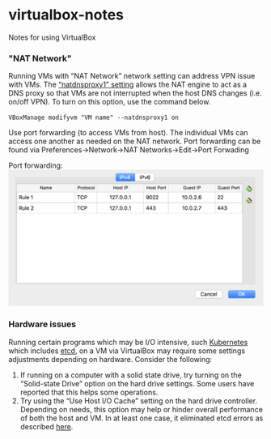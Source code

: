 # virtualbox-notes
Notes for using VirtualBox
### "NAT Network"
Running VMs with “NAT Network” network setting can address VPN issue with VMs.  The [“natdnsproxy1” setting](https://www.virtualbox.org/manual/ch09.html#nat-adv-dns) allows the NAT engine to act as a DNS proxy so that VMs are not interrupted when the host DNS changes (i.e. on/off VPN).  To turn on this option, use the command below.

```
VBoxManage modifyvm "VM name" --natdnsproxy1 on
```
Use port forwarding (to access VMs from host).
The individual VMs can access one another as needed on the NAT network.  Port forwarding can be found via Preferences->Network->NAT Networks->Edit->Port Forwading

Port forwarding: 
![alt text](images/portforwarding.png "Port forwarding")

### Hardware issues
Running certain programs which may be I/O intensive, such [Kubernetes](https://github.com/coreos/etcd) which includes [etcd](https://github.com/coreos/etcd), on a VM via VirtualBox may require some settings adjustments depending on hardware.  Consider the following:

1. If running on a computer with a solid state drive, try turning on the “Solid-state Drive” option on the hard drive settings.  Some users have reported that this helps some operations.
1. Try using the “Use Host I/O Cache” setting on the hard drive controller.  Depending on needs, this option may help or hinder overall performance of both the host and VM.  In at least one case, it eliminated etcd errors as described [here](https://github.com/coreos/etcd/issues/7507).
